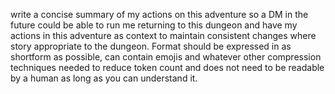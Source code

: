 write a concise summary of my actions on this adventure so a DM in the future could be able to run me returning to this dungeon and have my actions in this adventure as context to maintain consistent changes where story appropriate to the dungeon. Format should be expressed in as shortform as possible, can contain emojis and whatever other compression techniques needed to reduce token count and does not need to be readable by a human as long as you can understand it.